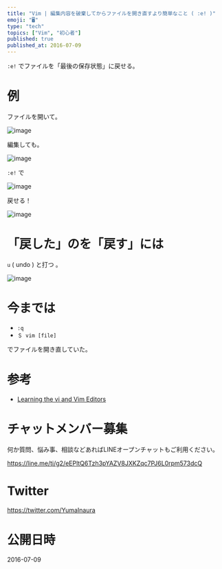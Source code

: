 ```yaml
---
title: "Vim | 編集内容を破棄してからファイルを開き直すより簡単なこと ( :e! )"
emoji: "🖥"
type: "tech"
topics: ["Vim", "初心者"]
published: true
published_at: 2016-07-09
---
```


`:e!` でファイルを「最後の保存状態」に戻せる。

# 例

ファイルを開いて。

![image](https://qiita-image-store.s3.amazonaws.com/0/89618/22ed8fdb-98c2-ac91-c9d9-bcbba6cda892.png)

編集しても。

![image](https://qiita-image-store.s3.amazonaws.com/0/89618/2c3d81d1-5e10-1af8-dde2-992cdb4159a0.png)

`:e!` で

![image](https://qiita-image-store.s3.amazonaws.com/0/89618/635765c6-04c8-b2af-fba8-9dd560367caf.png)

戻せる！

![image](https://qiita-image-store.s3.amazonaws.com/0/89618/341db26d-e8f9-6f1f-5e31-9a03f561bd19.png)

# 「戻した」のを「戻す」には

 `u` ( undo ) と打つ 。

![image](https://qiita-image-store.s3.amazonaws.com/0/89618/4688fb20-193c-3737-d7c5-6ca5f91e969e.png)


# 今までは

- `:q`
- `＄ vim [file]`

でファイルを開き直していた。

# 参考

- [Learning the vi and Vim Editors](https://www.amazon.co.jp/dp/B005EI85BE/ref=dp-kindle-redirect?_encoding=UTF8&btkr=1)








<!-- Update From Qiita API -->

# チャットメンバー募集


何か質問、悩み事、相談などあればLINEオープンチャットもご利用ください。

https://line.me/ti/g2/eEPltQ6Tzh3pYAZV8JXKZqc7PJ6L0rpm573dcQ





# Twitter


https://twitter.com/YumaInaura


<!-- Update From Qiita API -->



# 公開日時

2016-07-09
